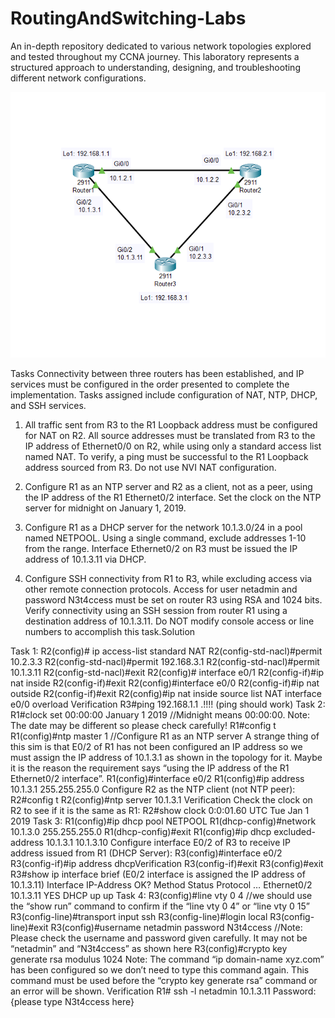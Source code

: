# RoutingAndSwitching-Labs
An in-depth repository dedicated to various network topologies explored and tested throughout my CCNA journey. This laboratory represents a structured approach to understanding, designing, and troubleshooting different network configurations.

![IPServices Simulation](IP_Services_Simulation.png)


Tasks
Connectivity between three routers has been established, and IP services must be configured in the order presented
to complete the implementation. Tasks assigned include configuration of NAT, NTP, DHCP, and SSH services.

1. All traffic sent from R3 to the R1 Loopback address must be configured for NAT on R2. All source addresses must
be translated from R3 to the IP address of Ethernet0/0 on R2, while using only a standard access list named NAT. To
verify, a ping must be successful to the R1 Loopback address sourced from R3. Do not use NVI NAT
configuration.

3. Configure R1 as an NTP server and R2 as a client, not as a peer, using the IP address of the R1 Ethernet0/2
interface. Set the clock on the NTP server for midnight on January 1, 2019.

5. Configure R1 as a DHCP server for the network 10.1.3.0/24 in a pool named NETPOOL. Using a single command,
exclude addresses 1-10 from the range. Interface Ethernet0/2 on R3 must be issued the IP address of 10.1.3.11 via
DHCP.

7. Configure SSH connectivity from R1 to R3, while excluding access via other remote connection protocols. Access
for user netadmin and password N3t4ccess must be set on router R3 using RSA and 1024 bits. Verify connectivity
using an SSH session from router R1 using a destination address of 10.1.3.11. Do NOT modify console access or
line numbers to accomplish this task.Solution


Task 1:
R2(config)# ip access-list standard NAT 
R2(config-std-nacl)#permit 10.2.3.3
R2(config-std-nacl)#permit 192.168.3.1
R2(config-std-nacl)#permit 10.1.3.11
R2(config-std-nacl)#exit
R2(config)# interface e0/1
R2(config-if)#ip nat inside
R2(config-if)#exit
R2(config)#interface e0/0
R2(config-if)#ip nat outside
R2(config-if)#exit
R2(config)#ip nat inside source list NAT interface e0/0 overload
Verification
R3#ping 192.168.1.1
.!!!! (ping should work)
Task 2:
R1#clock set 00:00:00 January 1 2019 //Midnight means 00:00:00. Note: The date may be different so please
check carefully!
R1#config t
R1(config)#ntp master 1 //Configure R1 as an NTP server
A strange thing of this sim is that E0/2 of R1 has not been configured an IP address so we must assign the IP
address of 10.1.3.1 as shown in the topology for it. Maybe it is the reason the requirement says “using the IP
address of the R1 Ethernet0/2 interface”.
R1(config)#interface e0/2
R1(config)#ip address 10.1.3.1 255.255.255.0
Configure R2 as the NTP client (not NTP peer):
R2#config t
R2(config)#ntp server 10.1.3.1
Verification
Check the clock on R2 to see if it is the same as R1:
R2#show clock
0:0:01.60 UTC Tue Jan 1 2019
Task 3:
R1(config)#ip dhcp pool NETPOOL
R1(dhcp-config)#network 10.1.3.0 255.255.255.0
R1(dhcp-config)#exit
R1(config)#ip dhcp excluded-address 10.1.3.1 10.1.3.10
Configure interface E0/2 of R3 to receive IP address issued from R1 (DHCP Server):
R3(config)#interface e0/2
R3(config-if)#ip address dhcpVerification
R3(config-if)#exit
R3(config)#exit
R3#show ip interface brief (E0/2 interface is assigned the IP address of 10.1.3.11)
Interface IP-Address OK? Method Status Protocol
…
Ethernet0/2 10.1.3.11 YES DHCP up up
Task 4:
R3(config)#line vty 0 4 //we should use the “show run” command to confirm if the “line vty 0 4” or “line vty 0 15”
R3(config-line)#transport input ssh
R3(config-line)#login local
R3(config-line)#exit
R3(config)#username netadmin password N3t4ccess //Note: Please check the username and password given
carefully. It may not be “netadmin” and “N3t4ccess” as shown here
R3(config)#crypto key generate rsa modulus 1024
Note: The command “ip domain-name xyz.com” has been configured so we don’t need to type this command again.
This command must be used before the “crypto key generate rsa” command or an error will be shown.
Verification
R1# ssh -l netadmin 10.1.3.11
Password: {please type N3t4ccess here}

